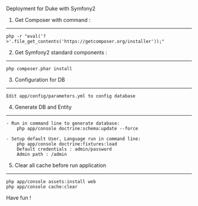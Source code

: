 Deployment for Duke with Symfony2

1) Get Composer with command :
-----------------------------

    php -r "eval('?>'.file_get_contents('https://getcomposer.org/installer'));"

2) Get Symfony2 standard components :
------------------------------------

    php composer.phar install

3) Configuration for DB
-----------------------

    Edit app/config/parameters.yml to config database

4) Generate DB and Entity
-------------------------

    - Run in command line to generate database:
        php app/console doctrine:schema:update --force

    - Setup default User, Language run in command line:
        php app/console doctrine:fixtures:load
		Default credentials : admin/password
		Admin path : /admin

5) Clear all cache before run application
-----------------------------------------
    php app/console assets:install web
    php app/console cache:clear


Have fun !
